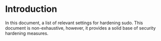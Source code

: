 # Introduction
In this document, a list of relevant settings for hardening sudo.
This document is non-exhaustive, however, it provides a solid base of security hardening 
measures.
